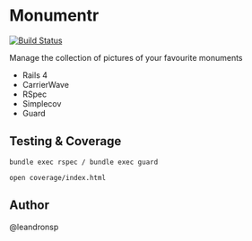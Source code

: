 Monumentr
==========

[![Build Status](https://travis-ci.org/leandronsp/monumentr.svg?branch=master)](https://travis-ci.org/leandronsp/monumentr)

Manage the collection of pictures of your favourite monuments

* Rails 4
* CarrierWave
* RSpec
* Simplecov
* Guard

Testing & Coverage
-
```
bundle exec rspec / bundle exec guard

open coverage/index.html
```
Author
-
@leandronsp

